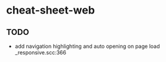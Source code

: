 # cheat-sheet-web

## TODO
- add navigation highlighting and auto opening on page load _responsive.scc:366
